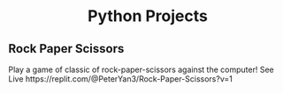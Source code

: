 <h1 align="center" id="title">Python Projects</h1>

<h2>Rock Paper Scissors </h2>

<p id="description">Play a game of classic of rock-paper-scissors against the computer!
See Live https://replit.com/@PeterYan3/Rock-Paper-Scissors?v=1 
</p>

<h1></h1>


